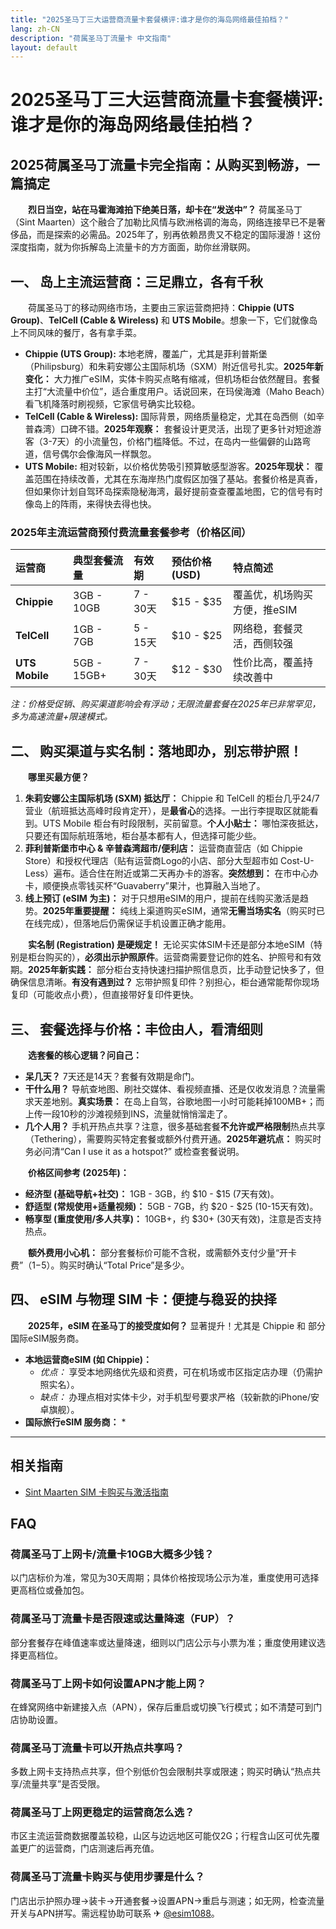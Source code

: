 ```yaml
---
title: "2025圣马丁三大运营商流量卡套餐横评:谁才是你的海岛网络最佳拍档？"
lang: zh-CN
description: "荷属圣马丁流量卡 中文指南"
layout: default
---
```

# 2025圣马丁三大运营商流量卡套餐横评:谁才是你的海岛网络最佳拍档？

## 2025荷属圣马丁流量卡完全指南：从购买到畅游，一篇搞定

　　**烈日当空，站在马霍海滩拍下绝美日落，却卡在“发送中”？** 荷属圣马丁（Sint Maarten）这个融合了加勒比风情与欧洲格调的海岛，网络连接早已不是奢侈品，而是探索的必需品。2025年了，别再依赖昂贵又不稳定的国际漫游！这份深度指南，就为你拆解岛上流量卡的方方面面，助你丝滑联网。

## 一、 岛上主流运营商：三足鼎立，各有千秋

　　荷属圣马丁的移动网络市场，主要由三家运营商把持：**Chippie (UTS Group)**、**TelCell (Cable & Wireless)** 和 **UTS Mobile**。想象一下，它们就像岛上不同风味的餐厅，各有拿手菜。

*   **Chippie (UTS Group):** 本地老牌，覆盖广，尤其是菲利普斯堡（Philipsburg）和朱莉安娜公主国际机场（SXM）附近信号扎实。**2025年新变化：** 大力推广eSIM，实体卡购买点略有缩减，但机场柜台依然醒目。套餐主打“大流量中价位”，适合重度用户。话说回来，在玛侯海滩（Maho Beach）看飞机降落时刷视频，它家信号确实比较稳。
*   **TelCell (Cable & Wireless):** 国际背景，网络质量稳定，尤其在岛西侧（如辛普森湾）口碑不错。**2025年观察：** 套餐设计更灵活，出现了更多针对短途游客（3-7天）的小流量包，价格门槛降低。不过，在岛内一些偏僻的山路弯道，信号偶尔会像海风一样飘忽。
*   **UTS Mobile:** 相对较新，以价格优势吸引预算敏感型游客。**2025年现状：** 覆盖范围在持续改善，尤其在东海岸热门度假区加强了基站。套餐价格是真香，但如果你计划自驾环岛探索隐秘海湾，最好提前查查覆盖地图，它的信号有时像岛上的阵雨，来得快去得也快。

### 2025年主流运营商预付费流量套餐参考（价格区间）

| 运营商   | 典型套餐流量 | 有效期   | 预估价格 (USD) | 特点简述                     |
| :------- | :----------- | :------- | :------------- | :--------------------------- |
| **Chippie** | 3GB - 10GB   | 7 - 30天 | $15 - $35      | 覆盖优，机场购买方便，推eSIM |
| **TelCell** | 1GB - 7GB    | 5 - 15天 | $10 - $25      | 网络稳，套餐灵活，西侧较强   |
| **UTS Mobile** | 5GB - 15GB+  | 7 - 30天 | $12 - $30      | 性价比高，覆盖持续改善中     |

*注：价格受促销、购买渠道影响会有浮动；无限流量套餐在2025年已非常罕见，多为高速流量+限速模式。*

## 二、 购买渠道与实名制：落地即办，别忘带护照！

　　**哪里买最方便？**

1.  **朱莉安娜公主国际机场 (SXM) 抵达厅：** Chippie 和 TelCell 的柜台几乎24/7营业（航班抵达高峰时段肯定开），是**最省心**的选择。一出行李提取区就能看到。UTS Mobile 柜台有时段限制，买前留意。**个人小贴士：** 哪怕深夜抵达，只要还有国际航班落地，柜台基本都有人，但选择可能少些。
2.  **菲利普斯堡市中心 & 辛普森湾超市/便利店：** 运营商直营店（如 Chippie Store）和授权代理店（贴有运营商Logo的小店、部分大型超市如 Cost-U-Less）遍布。适合住在附近或第二天再办卡的游客。**突然想到：** 在市中心办卡，顺便换点零钱买杯“Guavaberry”果汁，也算融入当地了。
3.  **线上预订 (eSIM 为主)：** 对于只想用eSIM的用户，提前在线购买激活是趋势。**2025年重要提醒：** 纯线上渠道购买eSIM，通常**无需当场实名**（购买时已在线完成），但落地后仍需保证手机设置正确才能用。

　　**实名制 (Registration) 是硬规定！** 无论买实体SIM卡还是部分本地eSIM（特别是柜台购买的），**必须出示护照原件**。运营商需要登记你的姓名、护照号和有效期。**2025年新实践：** 部分柜台支持快速扫描护照信息页，比手动登记快多了，但确保信息清晰。**有没有遇到过？** 忘带护照复印件？别担心，柜台通常能帮你现场复印（可能收点小费），但直接带好复印件更快。

## 三、 套餐选择与价格：丰俭由人，看清细则

　　**选套餐的核心逻辑？问自己：**

*   **呆几天？** 7天还是14天？套餐有效期是命门。
*   **干什么用？** 导航查地图、刷社交媒体、看视频直播、还是仅收发消息？流量需求天差地别。**真实场景：** 在岛上自驾，谷歌地图一小时可能耗掉100MB+；而上传一段10秒的沙滩视频到INS，流量就悄悄溜走了。
*   **几个人用？** 手机开热点共享？注意，很多基础套餐**不允许或严格限制**热点共享（Tethering），需要购买特定套餐或额外付费开通。**2025年避坑点：** 购买时务必问清“Can I use it as a hotspot?” 或检查套餐说明。

　　**价格区间参考 (2025年)：**

*   **经济型 (基础导航+社交)：** 1GB - 3GB，约 $10 - $15 (7天有效)。
*   **舒适型 (常规使用+适量视频)：** 5GB - 7GB，约 $20 - $25 (10-15天有效)。
*   **畅享型 (重度使用/多人共享)：** 10GB+，约 $30+ (30天有效)，注意是否支持热点。

　　**额外费用小心机：** 部分套餐标价可能不含税，或需额外支付少量“开卡费”（$1-$5）。购买时确认“Total Price”是多少。

## 四、 eSIM 与物理 SIM 卡：便捷与稳妥的抉择

　　**2025年，eSIM 在圣马丁的接受度如何？** 显著提升！尤其是 Chippie 和 部分国际eSIM服务商。

*   **本地运营商eSIM (如 Chippie)：**
    *   *优点：* 享受本地网络优先级和资费，可在机场或市区指定店办理（仍需护照实名）。
    *   *缺点：* 办理点相对实体卡少，对手机型号要求严格（较新款的iPhone/安卓旗舰）。
*   **国际旅行eSIM 服务商：**
    *

<!-- crosslink -->
---

## 相关指南

- [Sint Maarten SIM 卡购买与激活指南](https://faciylike.github.io/sint-maarten-sim-guides)

<!-- BEGIN_SINT_MAARTEN_FAQ -->
## FAQ

### 荷属圣马丁上网卡/流量卡10GB大概多少钱？
以门店标价为准，常见为30天周期；具体价格按现场公示为准，重度使用可选择更高档位或叠加包。

### 荷属圣马丁流量卡是否限速或达量降速（FUP）？
部分套餐存在峰值速率或达量降速，细则以门店公示与小票为准；重度使用建议选择更高档位。

### 荷属圣马丁上网卡如何设置APN才能上网？
在蜂窝网络中新建接入点（APN），保存后重启或切换飞行模式；如不清楚可到门店协助设置。

### 荷属圣马丁流量卡可以开热点共享吗？
多数上网卡支持热点共享，但个别低价包会限制共享或限速；购买时确认“热点共享/流量共享”是否受限。

### 荷属圣马丁上网更稳定的运营商怎么选？
市区主流运营商数据覆盖较稳，山区与边远地区可能仅2G；行程含山区可优先覆盖更广的运营商，门店测速后再充值。

### 荷属圣马丁流量卡购买与使用步骤是什么？
门店出示护照办理→装卡→开通套餐→设置APN→重启与测速；如无网，检查流量开关与APN拼写。需远程协助可联系 ✈ [@esim1088](https://t.me/s/esim1088)。

<script type="application/ld+json">
{"@context": "https://schema.org", "@type": "FAQPage", "mainEntity": [{"@type": "Question", "name": "荷属圣马丁上网卡/流量卡10GB大概多少钱？", "acceptedAnswer": {"@type": "Answer", "text": "以门店标价为准，常见为30天周期；具体价格按现场公示为准，重度使用可选择更高档位或叠加包。"}}, {"@type": "Question", "name": "荷属圣马丁流量卡是否限速或达量降速（FUP）？", "acceptedAnswer": {"@type": "Answer", "text": "部分套餐存在峰值速率或达量降速，细则以门店公示与小票为准；重度使用建议选择更高档位。"}}, {"@type": "Question", "name": "荷属圣马丁上网卡如何设置APN才能上网？", "acceptedAnswer": {"@type": "Answer", "text": "在蜂窝网络中新建接入点（APN），保存后重启或切换飞行模式；如不清楚可到门店协助设置。"}}, {"@type": "Question", "name": "荷属圣马丁流量卡可以开热点共享吗？", "acceptedAnswer": {"@type": "Answer", "text": "多数上网卡支持热点共享，但个别低价包会限制共享或限速；购买时确认“热点共享/流量共享”是否受限。"}}, {"@type": "Question", "name": "荷属圣马丁上网更稳定的运营商怎么选？", "acceptedAnswer": {"@type": "Answer", "text": "市区主流运营商数据覆盖较稳，山区与边远地区可能仅2G；行程含山区可优先覆盖更广的运营商，门店测速后再充值。"}}, {"@type": "Question", "name": "荷属圣马丁流量卡购买与使用步骤是什么？", "acceptedAnswer": {"@type": "Answer", "text": "门店出示护照办理→装卡→开通套餐→设置APN→重启与测速；如无网，检查流量开关与APN拼写。需远程协助可联系 ✈ @esim1088。"}}]}
</script>
<!-- END_SINT_MAARTEN_FAQ -->
